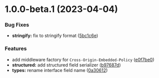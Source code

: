 # 1.0.0-beta.1 (2023-04-04)


### Bug Fixes

* **stringify:** fix to stringify format ([5bc1c6e](https://github.com/httpland/coep-middleware/commit/5bc1c6eec5e31c50359b0583e73e343ba218e040))


### Features

* add middleware factory for `Cross-Origin-Embedded-Policy` ([e0f7be0](https://github.com/httpland/coep-middleware/commit/e0f7be0c9e58d4bee01fc26416c19c818b4be111))
* **structured:** add structured field serializer ([b97687d](https://github.com/httpland/coep-middleware/commit/b97687d1b6cfdb7302db75d9198cf417d781408d))
* **types:** rename interface field name ([0a30612](https://github.com/httpland/coep-middleware/commit/0a306128d2f2897169258151d50a3d85a9b9892d))
